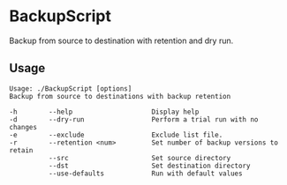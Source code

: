 # BackupScript

Backup from source to destination with retention and dry run.

## Usage

```
Usage: ./BackupScript [options]
Backup from source to destinations with backup retention

-h        --help                    Display help
-d        --dry-run                 Perform a trial run with no changes
-e        --exclude                 Exclude list file.
-r        --retention <num>         Set number of backup versions to retain
          --src                     Set source directory
          --dst                     Set destination directory
          --use-defaults            Run with default values
```
